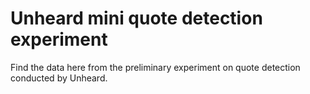 # Unheard mini quote detection experiment 
Find the data here from the preliminary experiment on quote detection conducted by Unheard.
